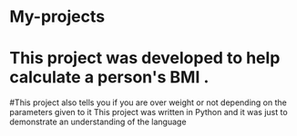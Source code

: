 
# My-projects
# This project was developed to help calculate a person's BMI . 
#This project also tells you if you are over weight or not depending on the parameters given to it
This project was written in Python and it was just to demonstrate an understanding of the language
